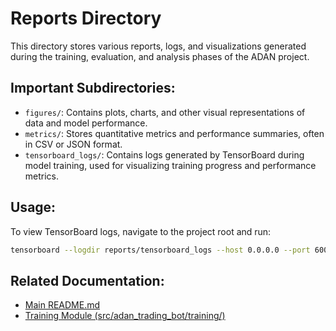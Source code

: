 # Reports Directory

This directory stores various reports, logs, and visualizations generated during the training, evaluation, and analysis phases of the ADAN project.

## Important Subdirectories:

- `figures/`: Contains plots, charts, and other visual representations of data and model performance.
- `metrics/`: Stores quantitative metrics and performance summaries, often in CSV or JSON format.
- `tensorboard_logs/`: Contains logs generated by TensorBoard during model training, used for visualizing training progress and performance metrics.

## Usage:

To view TensorBoard logs, navigate to the project root and run:

```bash
tensorboard --logdir reports/tensorboard_logs --host 0.0.0.0 --port 6006
```

## Related Documentation:

- [Main README.md](../../README.md)
- [Training Module (src/adan_trading_bot/training/)](../src/adan_trading_bot/training/README.md)
